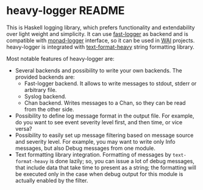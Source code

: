 heavy-logger README
===================

This is Haskell logging library, which prefers functionality and extendability over light weight and simplicity.
It can use [fast-logger][1] as backend and is compatible with [monad-logger][2] interface, so it can be used in [WAI][3] projects.
heavy-logger is integrated with [text-format-heavy][4] string formatting library.

Most notable features of heavy-logger are:

* Several backends and possibility to write your own backends. The provided backends are:
  * Fast-logger backend. It allows to write messages to stdout, stderr or arbitrary file.
  * Syslog backend.
  * Chan backend. Writes messages to a Chan, so they can be read from the other side.
* Possibility to define log message format in the output file. For example, do you want to
  see event severity level first, and then time, or vice versa?
* Possibility to easily set up message filtering based on message source and severity level.
  For example, you may want to write only Info messages, but also Debug messages from one module.
* Text formatting library integration. Formatting of messages by `text-format-heavy` is done lazily;
  so, you can issue a lot of debug messages, that include data that take time to present as a string;
  the formatting will be executed only in the case when debug output for this module is actually enabled
  by the filter.

[1]: https://hackage.haskell.org/package/fast-logger
[2]: https://hackage.haskell.org/package/monad-logger
[3]: https://hackage.haskell.org/package/wai
[4]: https://hackage.haskell.org/package/text-format-heavy
